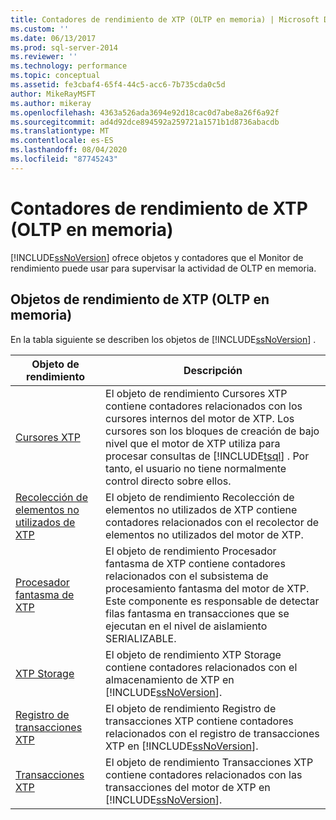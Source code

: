 ```yaml
---
title: Contadores de rendimiento de XTP (OLTP en memoria) | Microsoft Docs
ms.custom: ''
ms.date: 06/13/2017
ms.prod: sql-server-2014
ms.reviewer: ''
ms.technology: performance
ms.topic: conceptual
ms.assetid: fe3cbaf4-65f4-44c5-acc6-7b735cda0c5d
author: MikeRayMSFT
ms.author: mikeray
ms.openlocfilehash: 4363a526ada3694e92d18cac0d7abe8a26f6a92f
ms.sourcegitcommit: ad4d92dce894592a259721a1571b1d8736abacdb
ms.translationtype: MT
ms.contentlocale: es-ES
ms.lasthandoff: 08/04/2020
ms.locfileid: "87745243"
---
```

# <a name="xtp-in-memory-oltp-performance-counters"></a>Contadores de rendimiento de XTP (OLTP en memoria)
  [!INCLUDE[ssNoVersion](../../includes/ssnoversion-md.md)] ofrece objetos y contadores que el Monitor de rendimiento puede usar para supervisar la actividad de OLTP en memoria.  
  
##  <a name="xtp-in-memory-oltp-performance-objects"></a><a name="SQLServerPOs"></a>Objetos de rendimiento de XTP (OLTP en memoria)  
 En la tabla siguiente se describen los objetos de [!INCLUDE[ssNoVersion](../../includes/ssnoversion-md.md)] .  
  
|Objeto de rendimiento|Descripción|  
|------------------------|-----------------|  
|[Cursores XTP](../cursors.md)|El objeto de rendimiento Cursores XTP contiene contadores relacionados con los cursores internos del motor de XTP. Los cursores son los bloques de creación de bajo nivel que el motor de XTP utiliza para procesar consultas de [!INCLUDE[tsql](../../includes/tsql-md.md)] . Por tanto, el usuario no tiene normalmente control directo sobre ellos.|  
|[Recolección de elementos no utilizados de XTP](sql-server-xtp-garbage-collection.md)|El objeto de rendimiento Recolección de elementos no utilizados de XTP contiene contadores relacionados con el recolector de elementos no utilizados del motor de XTP.|  
|[Procesador fantasma de XTP](sql-server-xtp-phantom-processor.md)|El objeto de rendimiento Procesador fantasma de XTP contiene contadores relacionados con el subsistema de procesamiento fantasma del motor de XTP. Este componente es responsable de detectar filas fantasma en transacciones que se ejecutan en el nivel de aislamiento SERIALIZABLE.|  
|[XTP Storage](sql-server-xtp-storage.md)|El objeto de rendimiento XTP Storage contiene contadores relacionados con el almacenamiento de XTP en [!INCLUDE[ssNoVersion](../../includes/ssnoversion-md.md)].|  
|[Registro de transacciones XTP](sql-server-xtp-transaction-log.md)|El objeto de rendimiento Registro de transacciones XTP contiene contadores relacionados con el registro de transacciones XTP en [!INCLUDE[ssNoVersion](../../includes/ssnoversion-md.md)].|  
|[Transacciones XTP](sql-server-xtp-transactions.md)|El objeto de rendimiento Transacciones XTP contiene contadores relacionados con las transacciones del motor de XTP en [!INCLUDE[ssNoVersion](../../includes/ssnoversion-md.md)].|  
  
  
